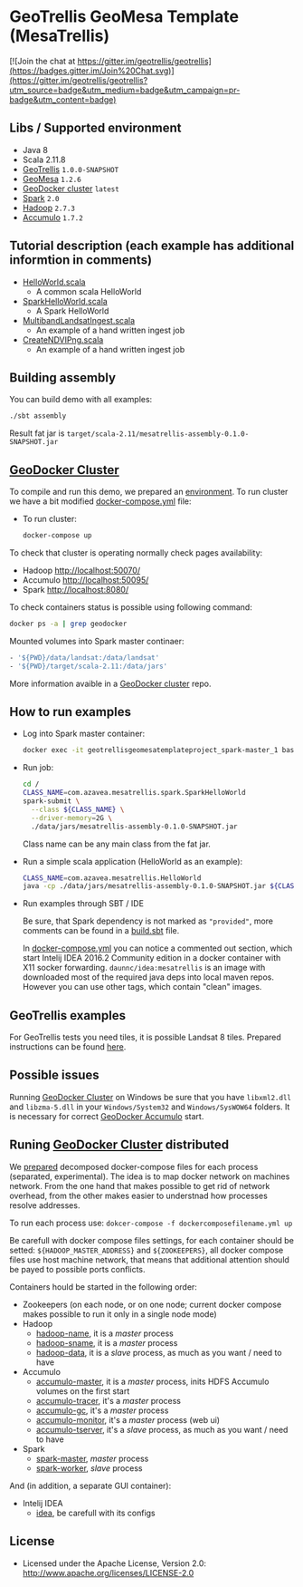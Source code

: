 # GeoTrellis GeoMesa Template (MesaTrellis)

[![Join the chat at https://gitter.im/geotrellis/geotrellis](https://badges.gitter.im/Join%20Chat.svg)](https://gitter.im/geotrellis/geotrellis?utm_source=badge&utm_medium=badge&utm_campaign=pr-badge&utm_content=badge)

## Libs / Supported environment

* Java 8
* Scala 2.11.8
* [GeoTrellis](https://github.com/geotrellis/geotrellis) `1.0.0-SNAPSHOT`
* [GeoMesa](https://github.com/locationtech/geomesa/) `1.2.6`
* [GeoDocker cluster](https://github.com/geotrellis/geodocker-cluster) `latest`
* [Spark](http://spark.apache.org/) `2.0`
* [Hadoop](http://hadoop.apache.org/) `2.7.3`
* [Accumulo](http://accumulo.apache.org/) `1.7.2`

## Tutorial description (each example has additional informtion in comments)

* [HelloWorld.scala](src/main/scala/com/azavea/mesatrellis/HelloWorld.scala)
  * A common scala HelloWorld
* [SparkHelloWorld.scala](src/main/scala/com/azavea/mesatrellis/spark/SparkHelloWorld.scala)
  * A Spark HelloWorld
* [MultibandLandsatIngest.scala](src/main/scala/com/azavea/mesatrellis/spark/MultibandLandsatIngest.scala)
  * An example of a hand written ingest job
* [CreateNDVIPng.scala](src/main/scala/com/azavea/mesatrellis/raster/CreateNDVIPng.scala)
  * An example of a hand written ingest job

## Building assembly

You can build demo with all examples:

```bash
./sbt assembly
```

Result fat jar is `target/scala-2.11/mesatrellis-assembly-0.1.0-SNAPSHOT.jar`

## [GeoDocker Cluster](https://github.com/geodocker/geodocker)

To compile and run this demo, we prepared an [environment](https://github.com/geodocker/geodocker). To run cluster we have a bit modified [docker-compose.yml](docker-compose.yml) file:

* To run cluster:
  ```bash
  docker-compose up
  ```

To check that cluster is operating normally check pages availability:
  * Hadoop [http://localhost:50070/](http://localhost:50070/)
  * Accumulo [http://localhost:50095/](http://localhost:50095/)
  * Spark [http://localhost:8080/](http://localhost:8080/)

To check containers status is possible using following command:

```bash
docker ps -a | grep geodocker
```

Mounted volumes into Spark master continaer:

```bash
- '${PWD}/data/landsat:/data/landsat'
- '${PWD}/target/scala-2.11:/data/jars'
```

More information avaible in a [GeoDocker cluster](https://github.com/geodocker/geodocker) repo.

## How to run examples

* Log into Spark master container:
  ```bash
  docker exec -it geotrellisgeomesatemplateproject_spark-master_1 bash
  ```

* Run job:
  ```bash
  cd /
  CLASS_NAME=com.azavea.mesatrellis.spark.SparkHelloWorld
  spark-submit \
    --class ${CLASS_NAME} \
    --driver-memory=2G \
    ./data/jars/mesatrellis-assembly-0.1.0-SNAPSHOT.jar
  ```

  Class name can be any main class from the fat jar.

* Run a simple scala application (HelloWorld as an example):

  ```bash
  CLASS_NAME=com.azavea.mesatrellis.HelloWorld
  java -cp ./data/jars/mesatrellis-assembly-0.1.0-SNAPSHOT.jar ${CLASS_NAME}
  ```

* Run examples through SBT / IDE

  Be sure, that Spark dependency is not marked as `"provided"`, more comments can be found in a [build.sbt](build.sbt) file.

  In [docker-compose.yml](docker-compose.yml) you can notice a commented out section, which start Intelij IDEA 2016.2 Community
  edition in a docker container with X11 socker forwarding. `daunnc/idea:mesatrellis` is an image with downloaded most of the required
  java deps into local maven repos. However you can use other tags, which contain "clean" images.

## GeoTrellis examples

For GeoTrellis tests you need tiles, it is possible Landsat 8 tiles. Prepared instructions can be found [here](data/landsat).

## Possible issues

Running [GeoDocker Cluster](https://github.com/geodocker/geodocker) on Windows be sure that you have `libxml2.dll`
and `libzma-5.dll` in your `Windows/System32` and `Windows/SysWOW64` folders. It is necessary for correct
[GeoDocker Accumulo](https://github.com/geodocker/geodocker-accumulo) start.

## Runing [GeoDocker Cluster](https://github.com/geodocker/geodocker) distributed

We [prepared](.docker) decomposed docker-compose files for each process (separated, experimental). The idea is to map docker network on machines network. From the one hand that makes possible to get rid of network overhead, from the other makes easier to understnad how processes resolve addresses.

To run each process use: `dokcer-compose -f dockercomposefilename.yml up`

Be carefull with docker compose files settings, for each container should be setted: `${HADOOP_MASTER_ADDRESS}` and `${ZOOKEEPERS}`, all docker compose files use host machine network, that means that additional attention should be payed to possible ports conflicts.

Containers hould be started in the following order:

* Zookeepers (on each node, or on one node; current docker compose makes possible to run it only in a single node mode)
* Hadoop 
  * [hadoop-name](.docker/hadoop-name.yml), it is a _master_ process
  * [hadoop-sname](.docker/hadoop-sname.yml), it is a _master_ process
  * [hadoop-data](.docker/hadoop-data.yml), it is a _slave_ process, as much as you want / need to have
* Accumulo
  * [accumulo-master](.docker/accumulo-master.yml), it is a _master_ process, inits HDFS Accumulo volumes on the first start
  * [accumulo-tracer](.docker/accumulo-tracer.yml), it's a _master_ process
  * [accumulo-gc](.docker/accumulo-gc.yml), it's a _master_ process
  * [accumulo-monitor](.docker/accumulo-gc.yml), it's a _master_ process (web ui)
  * [accumulo-tserver](.docker/accumulo-tserver.yml), it's a _slave_ process, as much as you want / need to have
* Spark
  * [spark-master](.docker/spark-master.yml), _master_ process
  * [spark-worker](.docker/spark-worker.yml), _slave_ process

And (in addition, a separate GUI container):
* Intelij IDEA
  * [idea](.docker/idea.yml), be carefull with its configs

## License

* Licensed under the Apache License, Version 2.0: http://www.apache.org/licenses/LICENSE-2.0
